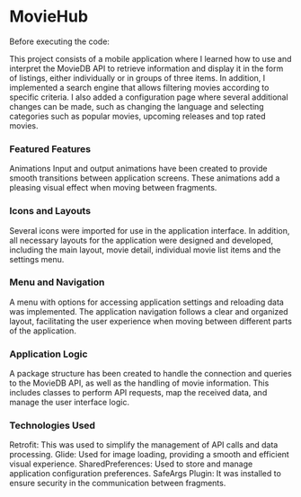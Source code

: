 # MovieHub

Before executing the code:
[^1]: Get a MovieDB API Key: You must register a MovieDB account and get an API Key. This key is needed to access the movies and series database.
[^2]: Add the API Key to the getBearerToken() function: In the API.java file, go to line 34 and replace "YOUR_API_KEY" with the API Key you obtained from MovieDB. This will allow the application to access the database and display results correctly.
 
This project consists of a mobile application where I learned how to use and interpret the MovieDB API to retrieve information and display it in the form of listings, either individually or in groups of three items. In addition, I implemented a search engine that allows filtering movies according to specific criteria. I also added a configuration page where several additional changes can be made, such as changing the language and selecting categories such as popular movies, upcoming releases and top rated movies.

### Featured Features
Animations
Input and output animations have been created to provide smooth transitions between application screens. These animations add a pleasing visual effect when moving between fragments.

### Icons and Layouts
Several icons were imported for use in the application interface. In addition, all necessary layouts for the application were designed and developed, including the main layout, movie detail, individual movie list items and the settings menu.

### Menu and Navigation
A menu with options for accessing application settings and reloading data was implemented. The application navigation follows a clear and organized layout, facilitating the user experience when moving between different parts of the application.

### Application Logic
A package structure has been created to handle the connection and queries to the MovieDB API, as well as the handling of movie information. This includes classes to perform API requests, map the received data, and manage the user interface logic.

### Technologies Used
Retrofit: This was used to simplify the management of API calls and data processing.
Glide: Used for image loading, providing a smooth and efficient visual experience.
SharedPreferences: Used to store and manage application configuration preferences.
SafeArgs Plugin: It was installed to ensure security in the communication between fragments.
